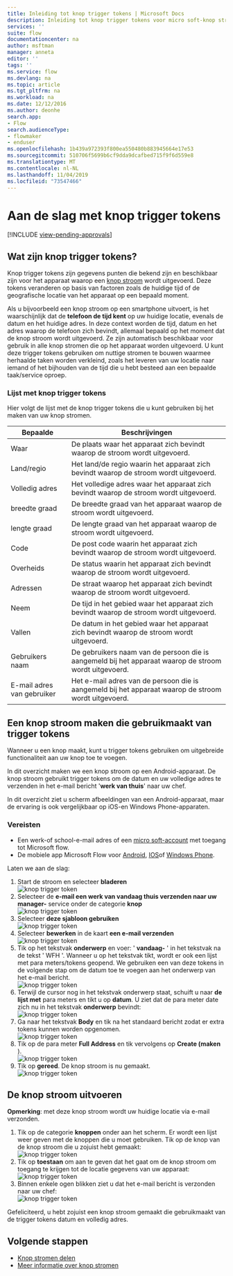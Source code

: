 ```yaml
---
title: Inleiding tot knop trigger tokens | Microsoft Docs
description: Inleiding tot knop trigger tokens voor micro soft-knop stromen.
services: ''
suite: flow
documentationcenter: na
author: msftman
manager: anneta
editor: ''
tags: ''
ms.service: flow
ms.devlang: na
ms.topic: article
ms.tgt_pltfrm: na
ms.workload: na
ms.date: 12/12/2016
ms.author: deonhe
search.app:
- Flow
search.audienceType:
- flowmaker
- enduser
ms.openlocfilehash: 1b439a972393f800ea550480b883945664e17e53
ms.sourcegitcommit: 510706f5699b6cf9dda9dcafbed715f9f6d559e8
ms.translationtype: MT
ms.contentlocale: nl-NL
ms.lasthandoff: 11/04/2019
ms.locfileid: "73547466"
---
```

# <a name="get-started-with-button-trigger-tokens"></a>Aan de slag met knop trigger tokens
[!INCLUDE [view-pending-approvals](includes/cc-rebrand.md)]
## <a name="what-are-button-trigger-tokens"></a>Wat zijn knop trigger tokens?
Knop trigger tokens zijn gegevens punten die bekend zijn en beschikbaar zijn voor het apparaat waarop een [knop stroom](introduction-to-button-flows.md) wordt uitgevoerd. Deze tokens veranderen op basis van factoren zoals de huidige tijd of de geografische locatie van het apparaat op een bepaald moment.  

Als u bijvoorbeeld een knop stroom op een smartphone uitvoert, is het waarschijnlijk dat de **telefoon de tijd kent** op uw huidige locatie, evenals de datum en het huidige adres. In deze context worden de tijd, datum en het adres waarop de telefoon zich bevindt, allemaal bepaald op het moment dat de knop stroom wordt uitgevoerd. Ze zijn automatisch beschikbaar voor gebruik in alle knop stromen die op het apparaat worden uitgevoerd. U kunt deze trigger tokens gebruiken om nuttige stromen te bouwen waarmee herhaalde taken worden verkleind, zoals het leveren van uw locatie naar iemand of het bijhouden van de tijd die u hebt besteed aan een bepaalde taak/service oproep.

### <a name="list-of-button-trigger-tokens"></a>Lijst met knop trigger tokens
Hier volgt de lijst met de knop trigger tokens die u kunt gebruiken bij het maken van uw knop stromen.

| Bepaalde | Beschrijvingen |
| --- | --- |
| Waar |De plaats waar het apparaat zich bevindt waarop de stroom wordt uitgevoerd. |
| Land/regio |Het land/de regio waarin het apparaat zich bevindt waarop de stroom wordt uitgevoerd. |
| Volledig adres |Het volledige adres waar het apparaat zich bevindt waarop de stroom wordt uitgevoerd. |
| breedte graad |De breedte graad van het apparaat waarop de stroom wordt uitgevoerd. |
| lengte graad |De lengte graad van het apparaat waarop de stroom wordt uitgevoerd. |
| Code |De post code waarin het apparaat zich bevindt waarop de stroom wordt uitgevoerd. |
| Overheids |De status waarin het apparaat zich bevindt waarop de stroom wordt uitgevoerd. |
| Adressen |De straat waarop het apparaat zich bevindt waarop de stroom wordt uitgevoerd. |
| Neem |De tijd in het gebied waar het apparaat zich bevindt waarop de stroom wordt uitgevoerd. |
| Vallen |De datum in het gebied waar het apparaat zich bevindt waarop de stroom wordt uitgevoerd. |
| Gebruikers naam |De gebruikers naam van de persoon die is aangemeld bij het apparaat waarop de stroom wordt uitgevoerd. |
| E-mail adres van gebruiker |Het e-mail adres van de persoon die is aangemeld bij het apparaat waarop de stroom wordt uitgevoerd. |

## <a name="create-a-button-flow-that-uses-trigger-tokens"></a>Een knop stroom maken die gebruikmaakt van trigger tokens
Wanneer u een knop maakt, kunt u trigger tokens gebruiken om uitgebreide functionaliteit aan uw knop toe te voegen.

In dit overzicht maken we een knop stroom op een Android-apparaat. De knop stroom gebruikt trigger tokens om de datum en uw volledige adres te verzenden in het e-mail bericht '**werk van thuis**' naar uw chef.

In dit overzicht ziet u scherm afbeeldingen van een Android-apparaat, maar de ervaring is ook vergelijkbaar op iOS-en Windows Phone-apparaten.

### <a name="prerequisites"></a>Vereisten
* Een werk-of school-e-mail adres of een [micro soft-account](https://account.microsoft.com/about?refd=www.microsoft.com) met toegang tot Microsoft flow.
* De mobiele app Microsoft Flow voor [Android](https://aka.ms/flowmobiledocsandroid), [IOS](https://aka.ms/flowmobiledocsios)of [Windows Phone](https://aka.ms/flowmobilewindows).

Laten we aan de slag:

1. Start de stroom en selecteer **bladeren**   
   ![knop trigger token](./media/introduction-to-button-trigger-tokens/1.png)  
2. Selecteer de **e-mail een werk van vandaag thuis verzenden naar uw manager-** service onder de categorie **knop**   
   ![knop trigger token](./media/introduction-to-button-trigger-tokens/2.png)  
3. Selecteer **deze sjabloon gebruiken**  
   ![knop trigger token](./media/introduction-to-button-trigger-tokens/3.png)  
4. Selecteer **bewerken** in de kaart **een e-mail verzenden**  
   ![knop trigger token](./media/introduction-to-button-trigger-tokens/3-5.png)  
5. Tik op het tekstvak **onderwerp** en voer: ' **vandaag-** ' in het tekstvak na de tekst ' WFH '. Wanneer u op het tekstvak tikt, wordt er ook een lijst met para meters/tokens geopend. We gebruiken een van deze tokens in de volgende stap om de datum toe te voegen aan het onderwerp van het e-mail bericht.  
   ![knop trigger token](./media/introduction-to-button-trigger-tokens/4.png)  
6. Terwijl de cursor nog in het tekstvak onderwerp staat, schuift u naar **de lijst met** para meters en tikt u op **datum**. U ziet dat de para meter date zich nu in het tekstvak **onderwerp** bevindt:  
   ![knop trigger token](./media/introduction-to-button-trigger-tokens/6.png)  
7. Ga naar het tekstvak **Body** en tik na het standaard bericht zodat er extra tokens kunnen worden opgenomen.  
   ![knop trigger token](./media/introduction-to-button-trigger-tokens/7.png)  
8. Tik op de para meter **Full Address** en tik vervolgens op **Create (maken** ).  
   ![knop trigger token](./media/introduction-to-button-trigger-tokens/8.png)  
9. Tik op **gereed**. De knop stroom is nu gemaakt.  
   ![knop trigger token](./media/introduction-to-button-trigger-tokens/9.png)  

## <a name="run-the-button-flow"></a>De knop stroom uitvoeren
**Opmerking**: met deze knop stroom wordt uw huidige locatie via e-mail verzonden.  

1. Tik op de categorie **knoppen** onder aan het scherm. Er wordt een lijst weer geven met de knoppen die u moet gebruiken. Tik op de knop van de knop stroom die u zojuist hebt gemaakt:  
   ![knop trigger token](./media/introduction-to-button-trigger-tokens/10.png)  
2. Tik op **toestaan** om aan te geven dat het gaat om de knop stroom om toegang te krijgen tot de locatie gegevens van uw apparaat:  
   ![knop trigger token](./media/introduction-to-button-trigger-tokens/11.png)  
3. Binnen enkele ogen blikken ziet u dat het e-mail bericht is verzonden naar uw chef:  
   ![knop trigger token](./media/introduction-to-button-trigger-tokens/12.png)  

Gefeliciteerd, u hebt zojuist een knop stroom gemaakt die gebruikmaakt van de trigger tokens datum en volledig adres. 

## <a name="next-steps"></a>Volgende stappen
* [Knop stromen delen](share-buttons.md)
* [Meer informatie over knop stromen](introduction-to-button-flows.md)

